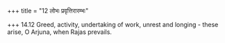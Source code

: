 +++
title = "12 लोभः प्रवृत्तिरारम्भः"

+++
14.12 Greed, activity, undertaking of work, unrest and longing - these
arise, O Arjuna, when Rajas prevails.
